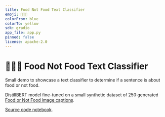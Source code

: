 ```yaml
---
title: Food Not Food Text Classifier
emoji: 🍗🚫🥑
colorFrom: blue
colorTo: yellow
sdk: gradio
app_file: app.py
pinned: false
license: apache-2.0
---
```


# 🍗🚫🥑 Food Not Food Text Classifier

Small demo to showcase a text classifier to determine if a sentence is about food or not food.

DistillBERT model fine-tuned on a small synthetic dataset of 250 generated [Food or Not Food image captions](https://huggingface.co/datasets/mrdbourke/learn_hf_food_not_food_image_captions).

[Source code notebook](https://github.com/mrdbourke/learn-huggingface/blob/main/notebooks/hugging_face_text_classification_tutorial.ipynb).
